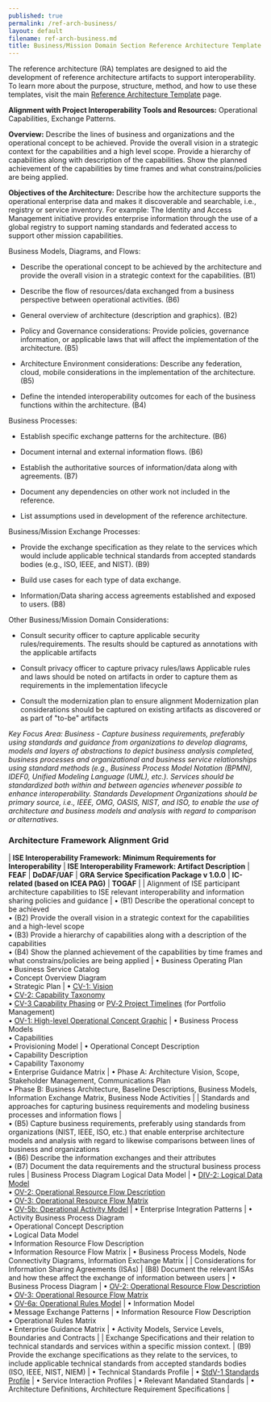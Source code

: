 ```yaml
---
published: true
permalink: /ref-arch-business/
layout: default
filename: ref-arch-business.md
title: Business/Mission Domain Section Reference Architecture Template
---
```


The reference architecture (RA) templates are designed to aid the development of reference architecture artifacts to support interoperability. To learn more about the purpose, structure, method, and how to use these templates, visit the main [Reference Architecture Template](/ref-arch-template) page.

**Alignment with Project Interoperability Tools and Resources:** Operational Capabilities, Exchange Patterns.

**Overview:** Describe the lines of business and organizations and the operational concept to be achieved. Provide the overall vision in a strategic context for the capabilities and a high level scope. Provide a hierarchy of capabilities along with description of the capabilities. Show the planned achievement of the capabilities by time frames and what constrains/policies are being applied.

**Objectives of the Architecture:** Describe how the architecture supports the operational enterprise data and makes it discoverable and searchable, i.e., registry or service inventory. For example: The Identity and Access Management initiative provides enterprise information through the use of a global registry to support naming standards and federated access to support other mission capabilities.

Business Models, Diagrams, and Flows:

* Describe the operational concept to be achieved by the architecture and provide the overall vision in a strategic context for the capabilities. (B1)

* Describe the flow of resources/data exchanged from a business perspective between operational activities. (B6)

* General overview of architecture (description and graphics). (B2)

* Policy and Governance considerations: Provide policies, governance information, or applicable laws that will affect the implementation of the architecture. (B5)

* Architecture Environment considerations: Describe any federation, cloud, mobile considerations in the implementation of the architecture. (B5)

* Define the intended interoperability outcomes for each of the business functions within the architecture. (B4)

Business Processes:

* Establish specific exchange patterns for the architecture. (B6)

* Document internal and external information flows. (B6)

* Establish the authoritative sources of information/data along with agreements. (B7)

* Document any dependencies on other work not included in the reference.

* List assumptions used in development of the reference architecture.

Business/Mission Exchange Processes:

* Provide the exchange specification as they relate to the services which would include applicable technical standards from accepted standards bodies (e.g., ISO, IEEE, and NIST). (B9)

* Build use cases for each type of data exchange.

* Information/Data sharing access agreements established and exposed to users. (B8)

Other Business/Mission Domain Considerations:

* Consult security officer to capture applicable security rules/requirements. The results should be captured as annotations with the applicable artifacts

* Consult privacy officer to capture privacy rules/laws Applicable rules and laws should be noted on artifacts in order to capture them as requirements in the implementation lifecycle

* Consult the modernization plan to ensure alignment Modernization plan considerations should be captured on existing artifacts as discovered or as part of "to-be" artifacts

*Key Focus Area: Business - Capture business requirements, preferably using standards and guidance from organizations to develop diagrams, models and layers of abstractions to depict business analysis completed, business processes and organizational and business service relationships using standard methods (e.g., Business Process Model Notation (BPMN), IDEF0, Unified Modeling Language (UML), etc.). Services should be standardized both within and between agencies whenever possible to enhance interoperability. Standards Development Organizations should be primary source, i.e., IEEE, OMG, OASIS, NIST, and ISO, to enable the use of architecture and business models and analysis with regard to comparison or alternatives.*

### Architecture Framework Alignment Grid

| **ISE Interoperability Framework: Minimum Requirements for Interoperability** | **ISE Interoperability Framework: Artifact Description** | **FEAF** | **DoDAF/UAF** | **GRA Service Specification Package v 1.0.0** | **IC-related (based on ICEA PAG)** | **TOGAF** |
| Alignment of ISE participant architecture capabilities to ISE relevant interoperability and information sharing policies and guidance | • (B1) Describe the operational concept to be achieved <br/> • (B2) Provide the overall vision in a strategic context for the capabilities and a high-level scope <br/> • (B3) Provide a hierarchy of capabilities along with a description of the capabilities <br/> • (B4) Show the planned achievement of the capabilities by time frames and what constrains/policies are being applied | • Business Operating Plan <br/> • Business Service Catalog <br/> • Concept Overview Diagram <br/> • Strategic Plan | • [CV-1: Vision](http://dodcio.defense.gov/dodaf20/dodaf20_cv1.aspx) <br/> • [CV-2: Capability Taxonomy](http://dodcio.defense.gov/dodaf20/dodaf20_cv2.aspx) <br/> • [CV-3 Capability Phasing](http://dodcio.defense.gov/dodaf20/dodaf20_cv3.aspx) or [PV‑2 Project Timelines](http://dodcio.defense.gov/dodaf20/dodaf20_pv2.aspx) (for Portfolio Management) <br/> • [OV-1: High-level Operational Concept Graphic](http://dodcio.defense.gov/dodaf20/dodaf20_ov1.aspx) | • Business Process Models <br/> • Capabilities <br/> •&nbsp;Provisioning Model | •&nbsp;Operational Concept Description <br/> • Capability Description <br/> • Capability Taxonomy <br/> • Enterprise Guidance Matrix | • Phase A: Architecture Vision, Scope, Stakeholder Management, Communications Plan <br/> • Phase B: Business Architecture, Baseline Descriptions, Business Models, Information Exchange Matrix, Business Node Activities |
| Standards and approaches for capturing business requirements and modeling business processes and information flows | <br/> • (B5) Capture business requirements, preferably using standards from organizations (NIST, IEEE, ISO, etc.) that enable enterprise architecture models and analysis with regard to likewise comparisons between lines of business and organizations <br/> • (B6) Describe the information exchanges and their attributes <br/> • (B7) Document the data requirements and the structural business process rules | Business Process Diagram Logical Data Model | • [DIV-2: Logical Data Model](http://dodcio.defense.gov/dodaf20/dodaf20_div2.aspx) <br/> • [OV-2: Operational Resource Flow Description](http://dodcio.defense.gov/dodaf20/dodaf20_ov2.aspx) <br/> • [OV-3: Operational Resource Flow Matrix](http://dodcio.defense.gov/dodaf20/dodaf20_ov3.aspx) <br/> • [OV-5b: Operational Activity Model](http://dodcio.defense.gov/dodaf20/dodaf20_ov5ab.aspx) | • Enterprise Integration Patterns | • Activity Business Process Diagram <br/> •&nbsp;Operational Concept Description <br/> • Logical Data Model <br/> •&nbsp;Information Resource Flow Description <br/> •&nbsp;Information Resource Flow Matrix | • Business Process Models, Node Connectivity Diagrams, Information Exchange Matrix |
| Considerations for Information Sharing Agreements (ISAs) | (B8) Document the relevant ISAs and how these affect the exchange of information between users | • Business Process Diagram | • [OV-2: Operational Resource Flow Description](http://dodcio.defense.gov/dodaf20/dodaf20_ov2.aspx) <br/> • [OV-3: Operational Resource Flow Matrix](http://dodcio.defense.gov/dodaf20/dodaf20_ov3.aspx) <br/> • [OV-6a: Operational Rules Model](http://dodcio.defense.gov/dodaf20/dodaf20_ov6a.aspx) | • Information Model <br/> • Message Exchange Patterns | •&nbsp;Information Resource Flow Description <br/> •&nbsp;Operational Rules Matrix <br/> • Enterprise Guidance Matrix | • Activity Models, Service Levels, Boundaries and Contracts |
| Exchange Specifications and their relation to technical standards and services within a specific mission context. | (B9) Provide the exchange specifications as they relate to the services, to include applicable technical standards from accepted standards bodies (ISO, IEEE, NIST, NIEM) | • Technical Standards Profile | • [StdV-1 Standards Profile](http://dodcio.defense.gov/dodaf20/dodaf20_stdv1.aspx) | • Service Interaction Profiles | • Relevant Mandated Standards | • Architecture Definitions, Architecture Requirement Specifications |
